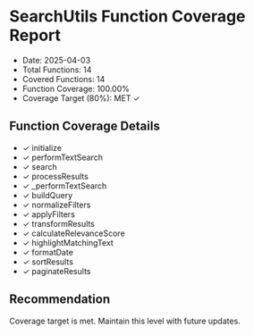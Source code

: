 
# SearchUtils Function Coverage Report

- Date: 2025-04-03
- Total Functions: 14
- Covered Functions: 14
- Function Coverage: 100.00%
- Coverage Target (80%): MET ✓

## Function Coverage Details

- ✓ initialize
- ✓ performTextSearch
- ✓ search
- ✓ processResults
- ✓ _performTextSearch
- ✓ buildQuery
- ✓ normalizeFilters
- ✓ applyFilters
- ✓ transformResults
- ✓ calculateRelevanceScore
- ✓ highlightMatchingText
- ✓ formatDate
- ✓ sortResults
- ✓ paginateResults

## Recommendation

Coverage target is met. Maintain this level with future updates.
